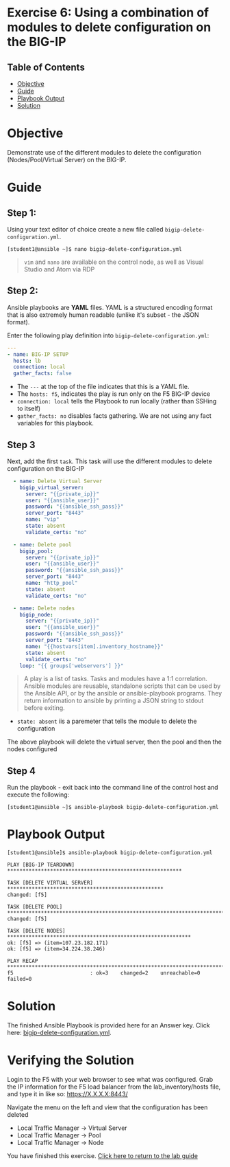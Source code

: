 # Exercise 6: Using a combination of modules to delete configuration on the BIG-IP

## Table of Contents

- [Objective](#objective)
- [Guide](#guide)
- [Playbook Output](#playbook-output)
- [Solution](#solution)

# Objective

Demonstrate use of the different modules to delete the configuration (Nodes/Pool/Virtual Server) on the BIG-IP.
# Guide

## Step 1:

Using your text editor of choice create a new file called `bigip-delete-configuration.yml`.

```
[student1@ansible ~]$ nano bigip-delete-configuration.yml
```

>`vim` and `nano` are available on the control node, as well as Visual Studio and Atom via RDP

## Step 2:

Ansible playbooks are **YAML** files. YAML is a structured encoding format that is also extremely human readable (unlike it's subset - the JSON format).

Enter the following play definition into `bigip-delete-configuration.yml`:

``` yaml
---
- name: BIG-IP SETUP
  hosts: lb
  connection: local
  gather_facts: false
```

- The `---` at the top of the file indicates that this is a YAML file.
- The `hosts: f5`,  indicates the play is run only on the F5 BIG-IP device
- `connection: local` tells the Playbook to run locally (rather than SSHing to itself)
- `gather_facts: no` disables facts gathering.  We are not using any fact variables for this playbook.

## Step 3

Next, add the first `task`. This task will use the different modules to delete configuration on the BIG-IP

``` yaml
  - name: Delete Virtual Server
    bigip_virtual_server:
      server: "{{private_ip}}"
      user: "{{ansible_user}}"
      password: "{{ansible_ssh_pass}}"
      server_port: "8443"
      name: "vip"
      state: absent
      validate_certs: "no"

  - name: Delete pool
    bigip_pool:
      server: "{{private_ip}}"
      user: "{{ansible_user}}"
      password: "{{ansible_ssh_pass}}"
      server_port: "8443"
      name: "http_pool"
      state: absent
      validate_certs: "no"

  - name: Delete nodes
    bigip_node:
      server: "{{private_ip}}"
      user: "{{ansible_user}}"
      password: "{{ansible_ssh_pass}}"
      server_port: "8443"
      name: "{{hostvars[item].inventory_hostname}}"
      state: absent
      validate_certs: "no"
    loop: "{{ groups['webservers'] }}"
```

>A play is a list of tasks. Tasks and modules have a 1:1 correlation.  Ansible modules are reusable, standalone scripts that can be used by the Ansible API, or by the ansible or ansible-playbook programs. They return information to ansible by printing a JSON string to stdout before exiting.

- `state: absent` iis a paremeter that tells the module to delete the configuration

The above playbook will delete the virtual server, then the pool and then the nodes configured

## Step 4

Run the playbook - exit back into the command line of the control host and execute the following:

```
[student1@ansible ~]$ ansible-playbook bigip-delete-configuration.yml
```

# Playbook Output

```
[student1@ansible]$ ansible-playbook bigip-delete-configuration.yml

PLAY [BIG-IP TEARDOWN] *********************************************************

TASK [DELETE VIRTUAL SERVER] ***************************************************
changed: [f5]

TASK [DELETE POOL] ********************************************************************************
changed: [f5]

TASK [DELETE NODES] ************************************************************
ok: [f5] => (item=107.23.182.171)
ok: [f5] => (item=34.224.38.246)

PLAY RECAP ********************************************************************************
f5                         : ok=3    changed=2    unreachable=0    failed=0
```
# Solution
The finished Ansible Playbook is provided here for an Answer key. Click here: [bigip-delete-configuration.yml](bigip-delete-configuration.yml).

# Verifying the Solution

Login to the F5 with your web browser to see what was configured.  Grab the IP information for the F5 load balancer from the lab_inventory/hosts file, and type it in like so: https://X.X.X.X:8443/

Navigate the menu on the left and view that the configuration has been deleted
* Local Traffic Manager -> Virtual Server
* Local Traffic Manager -> Pool
* Local Traffic Manager -> Node

You have finished this exercise.  [Click here to return to the lab guide](../README.md)

